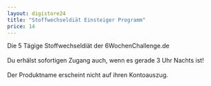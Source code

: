 ```yaml
---
layout: digistore24
title: "Stoffwechseldiät Einsteiger Programm"
price: 14
---
```

Die 5 T&#xE4;gige Stoffwechseldi&#xE4;t der 6WochenChallenge.de<br>
<br>
Du erh&#xE4;lst sofortigen Zugang auch, wenn es gerade 3 Uhr Nachts ist!<br>
<br>
Der Produktname erscheint nicht auf ihren Kontoauszug.